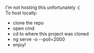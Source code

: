 I'm not hosting this unfortunately :(     
To host locally:     
- clone the repo
- open cmd
- cd to where this project was cloned
- ng serve -o --poll=2000
- enjoy!
